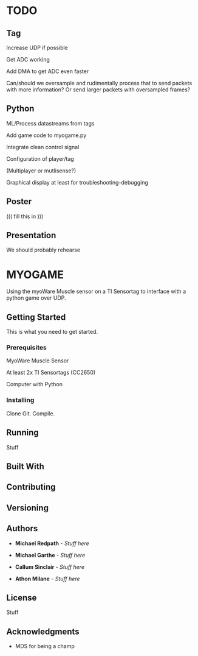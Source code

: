 # TODO

## Tag
Increase UDP if possible

Get ADC working

Add DMA to get ADC even faster

Can/should we oversample and rudimentally process that to send packets with more information? Or send larger packets with oversampled frames?


## Python
ML/Process datastreams from tags

Add game code to myogame.py

Integrate clean control signal

Configuration of player/tag

(Multiplayer or mutlisense?)

Graphical display at least for troubleshooting-debugging


## Poster
((( fill this in )))

## Presentation
We should probably rehearse

# MYOGAME

Using the myoWare Muscle sensor on a TI Sensortag to interface with a python game over UDP.

## Getting Started

This is what you need to get started.

### Prerequisites

MyoWare Muscle Sensor

At least 2x TI Sensortags (CC2650)

Computer with Python

### Installing

Clone Git. Compile.

## Running

Stuff

## Built With


## Contributing


## Versioning


## Authors

* **Michael Redpath** - *Stuff here* 

* **Michael Garthe** - *Stuff here* 

* **Callum Sinclair** - *Stuff here* 

* **Athon Milane** - *Stuff here* 


## License

Stuff

## Acknowledgments

* MDS for being a champ

